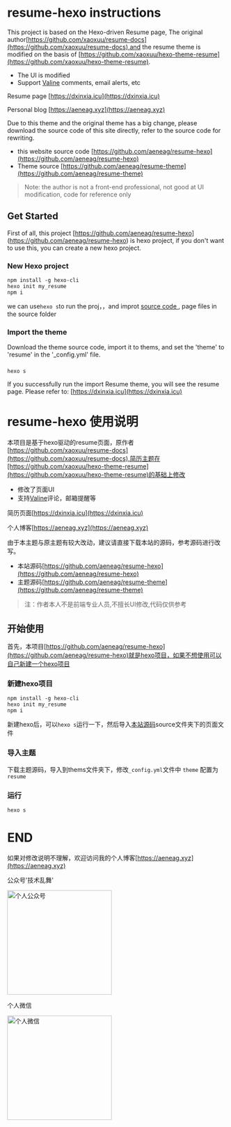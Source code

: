 # resume-hexo instructions
This project is based on the Hexo-driven Resume page, The original author[https://github.com/xaoxuu/resume-docs](https://github.com/xaoxuu/resume-docs),and the resume theme is modified on the basis of [https://github.com/xaoxuu/hexo-theme-resume](https://github.com/xaoxuu/hexo-theme-resume).

* The UI is modified
* Support [Valine](https://valine.js.org) comments, email alerts, etc

Resume page [https://dxinxia.icu](https://dxinxia.icu)

Personal blog [https://aeneag.xyz](https://aeneag.xyz)

Due to this theme and the original theme has a big change, please download the source code of this site directly, refer to the source code for rewriting.

* this website source code [https://github.com/aeneag/resume-hexo](https://github.com/aeneag/resume-hexo)
* Theme source [https://github.com/aeneag/resume-theme](https://github.com/aeneag/resume-theme)

> Note: the author is not a front-end professional, not good at UI modification, code for reference only

## Get Started

First of all, this project [https://github.com/aeneag/resume-hexo] (https://github.com/aeneag/resume-hexo) is hexo project, if you don't want to use this, you can create a new hexo project.

### New Hexo project

```
npm install -g hexo-cli
hexo init my_resume
npm i
```

we can use`hexo s`to run the proj，，and improt [source code ](https://github.com/aeneag/resume-hexo), page files in the source folder

### Import the theme

Download the theme source code, import it to thems, and set the 'theme' to 'resume' in the '_config.yml' file.

### 

```
hexo s
```

If you successfully run the import Resume theme, you will see the resume page. Please refer to: [https://dxinxia.icu](https://dxinxia.icu)

# resume-hexo 使用说明

本项目是基于hexo驱动的resume页面，原作者[https://github.com/xaoxuu/resume-docs](https://github.com/xaoxuu/resume-docs),简历主题在[https://github.com/xaoxuu/hexo-theme-resume](https://github.com/xaoxuu/hexo-theme-resume)的基础上修改

* 修改了页面UI
* 支持[Valine](https://valine.js.org)评论，邮箱提醒等

简历页面[https://dxinxia.icu](https://dxinxia.icu)

个人博客[https://aeneag.xyz](https://aeneag.xyz)

由于本主题与原主题有较大改动，建议请直接下载本站的源码，参考源码进行改写。

* 本站源码[https://github.com/aeneag/resume-hexo](https://github.com/aeneag/resume-hexo)
* 主题源码[https://github.com/aeneag/resume-theme](https://github.com/aeneag/resume-theme)

> 注：作者本人不是前端专业人员,不擅长UI修改,代码仅供参考

## 开始使用

首先，本项目[https://github.com/aeneag/resume-hexo](https://github.com/aeneag/resume-hexo)就是hexo项目，如果不想使用可以自己新建一个hexo项目

### 新建hexo项目

```
npm install -g hexo-cli
hexo init my_resume
npm i
```

新建hexo后，可以`hexo s`运行一下，然后导入[本站源码](https://github.com/aeneag/resume-hexo)source文件夹下的页面文件

### 导入主题

下载主题源码，导入到thems文件夹下，修改`_config.yml`文件中 `theme` 配置为`resume`

### 运行

```
hexo s
```

# END

如果对修改说明不理解，欢迎访问我的个人博客[https://aeneag.xyz](https://aeneag.xyz)

公众号'技术乱舞'

<img style="height: 240px;width: 240px; " src="https://b3logfile.com/file/2021/11/qrcode_for_gh_6991d24e23e2_344-91ebc4df.jpg" alt="个人公众号">

个人微信

<img style="height: 240px;width: 240px; " src="https://b3logfile.com/file/2021/11/WechatIMG91-dc5e5be8.jpeg" alt="个人微信">

